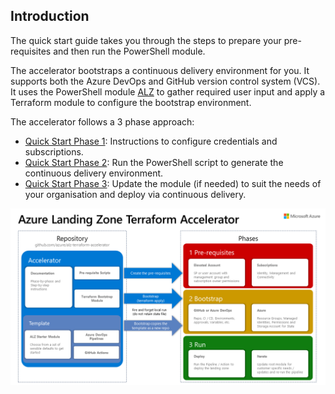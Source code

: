 <!-- markdownlint-disable first-line-h1 -->
## Introduction

The quick start guide takes you through the steps to prepare your pre-requisites and then run the PowerShell module.

The accelerator bootstraps a continuous delivery environment for you. It supports both the Azure DevOps and GitHub version control system (VCS). It uses the PowerShell module [ALZ](https://www.powershellgallery.com/packages/ALZ) to gather required user input and apply a Terraform module to configure the bootstrap environment.

The accelerator follows a 3 phase approach:

- [Quick Start Phase 1][wiki_quick_start_phase_1]: Instructions to configure credentials and subscriptions.
- [Quick Start Phase 2][wiki_quick_start_phase_2]: Run the PowerShell script to generate the continuous delivery environment.
- [Quick Start Phase 3][wiki_quick_start_phase_3]: Update the module (if needed) to suit the needs of your organisation and deploy via continuous delivery.

![Azure landing zone accelerator process][alz_accelerator_overview]

 [//]: # (*****************************)
 [//]: # (INSERT IMAGE REFERENCES BELOW)
 [//]: # (*****************************)

[alz_accelerator_overview]: media/alz-terraform-acclerator.png "A process flow showing the areas covered by the Azure landing zones Terraform accelerator."

 [//]: # (************************)
 [//]: # (INSERT LINK LABELS BELOW)
 [//]: # (************************)

[wiki_quick_start_phase_1]:           %5BUser-Guide%5D-Quick-Start-Phase-1 "Wiki - Quick Start - Phase 1"
[wiki_quick_start_phase_2]:           %5BUser-Guide%5D-Quick-Start-Phase-2 "Wiki - Quick Start - Phase 2"
[wiki_quick_start_phase_3]:           %5BUser-Guide%5D-Quick-Start-Phase-3 "Wiki - Quick Start - Phase 3"